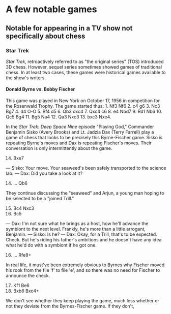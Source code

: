 # A few notable games

## Notable for appearing in a TV show not specifically about chess

### Star Trek

*Star Trek*, retroactively referred to as "the original series" (TOS) introduced 
3D chess. However, sequel series sometimes showed games of traditional chess. In 
at least two cases, these games were historical games available to the show's writers.

#### Donald Byrne vs. Bobby Fischer

This game was played in New York on October 17, 1956 in competition for the 
Rosenwald Trophy. The game started thus: 1. Nf3 Nf6 2. c4 g6 3. Nc3 Bg7 4. d4 
O-O 5. Bf4 d5 6. Qb3 dxc4 7. Qxc4 c6 8. e4 Nbd7 9. Rd1 Nb6 10. Qc5 Bg4 11. Bg5 
Na4 12. Qa3 Nxc3 13. bxc3 Nxe4.

In the *Star Trek: Deep Space Nine* episode "Playing God," Commander Benjamin 
Sisko (Avery Brooks) and Lt. Jadzia Dax (Terry Farrell) play a game of chess 
that looks to be precisely this Byrne-Fischer game. Sisko is repeating Byrne's 
moves and Dax is repeating Fischer's moves. Their conversation is only 
intermittently about the game.

14. Bxe7 

&mdash; Sisko: Your move. Your seaweed's been safely transported to the science 
lab.
&mdash; Dax: Did you take a look at it? 

14. ... Qb6 

They continue discussing the "seaweed" and Arjun, a young man hoping to be 
selected to be a "joined Trill."

15. Bc4 Nxc3 
16. Bc5 

&mdash; Dax: I'm not sure what he brings as a host, how he'll advance the 
symbiont to the next level. Frankly, he's more than a little arrogant, Benjamin.
&mdash; Sisko: Is he?
&mdash; Dax: Okay, for a Trill, that's to be expected. Check. But he's riding 
his father's ambitions and he doesn't have any idea what he'd do with a symbiont 
if he got one. 

16. ... Rfe8+ 

In real life, it must've been extremely obvious to Byrnes why Fischer moved his 
rook from the file 'f' to file 'e', and so there was no need for Fischer to 
announce the check.

17. Kf1 Be6 
18. Bxb6 Bxc4+

We don't see whether they keep playing the game, much less whether or not they 
deviate from the Byrnes-Fischer game. If they don't,
